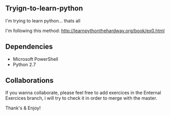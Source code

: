 ## Tryign-to-learn-python

I'm trying to learn python... thats all

I'm following this method: http://learnpythonthehardway.org/book/ex0.html

## Dependencies

- Microsoft PowerShell
- Python 2.7

## Collaborations

If you wanna collaborate, please feel free to add exercices in the Enternal Exercices branch, i will try to check it in order to merge with the master.

Thank's & Enjoy!
